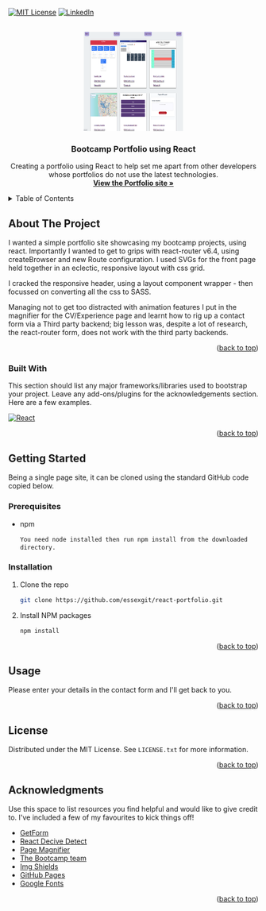 <a name="readme-top"></a>
[![MIT License][license-shield]](https://github.com/essexgit/react-portfolio/blob/main/LICENSE.md)
[![LinkedIn][linkedin-shield]](https://www.linkedin.com/in/ralph-cox-strategy66/)
<!-- Readme template : https://github.com/othneildrew/Best-README-Template -->

<!-- PROJECT LOGO -->
<br />
<div align="center">
  <a href="https://github.com/essexgit/react-portfolio">
    <img src="./src/assets/images/Portfolio.png" alt="Logo" width="200" height="200">
  </a>

  <h3 align="center">Bootcamp Portfolio using React</h3>

  <p align="center">
    Creating a portfolio using React to help set me apart from other developers whose portfolios do not use the latest technologies.
    <br />
    <a href="https://github.com/othneildrew/Best-README-Template"><strong>View the Portfolio site »</strong></a>
    <br />
    
  </p>
</div>



<!-- TABLE OF CONTENTS -->
<details>
  <summary>Table of Contents</summary>
  <ol>
    <li>
      <a href="#about-the-project">About The Project</a>
      <ul>
        <li><a href="#built-with">Built With</a></li>
      </ul>
    </li>
    <li>
      <a href="#getting-started">Getting Started</a>
      <ul>
        <li><a href="#prerequisites">Prerequisites</a></li>
        <li><a href="#installation">Installation</a></li>
      </ul>
    </li>
    <li><a href="#usage">Usage</a></li>
    <li><a href="#license">License</a></li>
    <li><a href="#contact">Contact</a></li>
    <li><a href="#acknowledgments">Acknowledgments</a></li>
  </ol>
</details>



<!-- ABOUT THE PROJECT -->
## About The Project

I wanted a simple portfolio site showcasing my bootcamp projects, using react. Importantly I wanted to get to grips with react-router v6.4, using createBrowser and new Route configuration. I used SVGs for the front page held together in an eclectic, responsive layout with css grid.

I cracked the responsive header, using a layout component wrapper - then focussed on converting all the css to SASS.

Managing not to get too distracted with animation features I put in the magnifier for the CV/Experience page and learnt how to rig up a contact form via a Third party backend; big lesson was, despite a lot of research, the react-router form, does not work with the third party backends.

<p align="right">(<a href="#readme-top">back to top</a>)</p>



### Built With

This section should list any major frameworks/libraries used to bootstrap your project. Leave any add-ons/plugins for the acknowledgements section. Here are a few examples.

 [![React][React.js]](https://react.dev/)

<p align="right">(<a href="#readme-top">back to top</a>)</p>



<!-- GETTING STARTED -->
## Getting Started

Being a single page site, it can be cloned using the standard GitHub code copied below.

### Prerequisites

* npm
  ```
  You need node installed then run npm install from the downloaded directory.
  ```

### Installation

1. Clone the repo
   ```sh
   git clone https://github.com/essexgit/react-portfolio.git
   ```
2. Install NPM packages
   ```sh
   npm install
   ```

<p align="right">(<a href="#readme-top">back to top</a>)</p>


<!-- USAGE EXAMPLES -->
## Usage

Please enter your details in the contact form and I'll get back to you.

<p align="right">(<a href="#readme-top">back to top</a>)</p>



<!-- LICENSE -->
## License

Distributed under the MIT License. See `LICENSE.txt` for more information.

<p align="right">(<a href="#readme-top">back to top</a>)</p>



<!-- ACKNOWLEDGMENTS -->
## Acknowledgments

Use this space to list resources you find helpful and would like to give credit to. I've included a few of my favourites to kick things off!

* [GetForm](https://app.getform.io/forms)
* [React Decive Detect](https://www.npmjs.com/package/react-device-detect)
* [Page Magnifier](https://www.npmjs.com/package/reactjs-magnifying-glass)
* [The Bootcamp team](https://home.edx.org/)
* [Img Shields](https://shields.io)
* [GitHub Pages](https://pages.github.com)
* [Google Fonts](https://fonts.google.com/)

<p align="right">(<a href="#readme-top">back to top</a>)</p>



<!-- MARKDOWN LINKS & IMAGES -->
<!-- https://www.markdownguide.org/basic-syntax/#reference-style-links -->
[contributors-shield]: https://img.shields.io/github/contributors/othneildrew/Best-README-Template.svg?style=for-the-badge
[contributors-url]: https://github.com/othneildrew/Best-README-Template/graphs/contributors
[forks-shield]: https://img.shields.io/github/forks/othneildrew/Best-README-Template.svg?style=for-the-badge
[forks-url]: https://github.com/othneildrew/Best-README-Template/network/members
[stars-shield]: https://img.shields.io/github/stars/othneildrew/Best-README-Template.svg?style=for-the-badge
[stars-url]: https://github.com/othneildrew/Best-README-Template/stargazers
[issues-shield]: https://img.shields.io/github/issues/othneildrew/Best-README-Template.svg?style=for-the-badge
[issues-url]: https://github.com/othneildrew/Best-README-Template/issues
[license-shield]: https://img.shields.io/github/license/othneildrew/Best-README-Template.svg?style=for-the-badge
[license-url]: https://github.com/othneildrew/Best-README-Template/blob/master/LICENSE.txt
[linkedin-shield]: https://img.shields.io/badge/-LinkedIn-black.svg?style=for-the-badge&logo=linkedin&colorB=555
[linkedin-url]: https://linkedin.com/in/othneildrew
[product-screenshot]: images/screenshot.png
[Next.js]: https://img.shields.io/badge/next.js-000000?style=for-the-badge&logo=nextdotjs&logoColor=white
[Next-url]: https://nextjs.org/
[React.js]: https://img.shields.io/badge/React-20232A?style=for-the-badge&logo=react&logoColor=61DAFB
[React-url]: https://reactjs.org/
[Vue.js]: https://img.shields.io/badge/Vue.js-35495E?style=for-the-badge&logo=vuedotjs&logoColor=4FC08D
[Vue-url]: https://vuejs.org/
[Angular.io]: https://img.shields.io/badge/Angular-DD0031?style=for-the-badge&logo=angular&logoColor=white
[Angular-url]: https://angular.io/
[Svelte.dev]: https://img.shields.io/badge/Svelte-4A4A55?style=for-the-badge&logo=svelte&logoColor=FF3E00
[Svelte-url]: https://svelte.dev/
[Laravel.com]: https://img.shields.io/badge/Laravel-FF2D20?style=for-the-badge&logo=laravel&logoColor=white
[Laravel-url]: https://laravel.com
[Bootstrap.com]: https://img.shields.io/badge/Bootstrap-563D7C?style=for-the-badge&logo=bootstrap&logoColor=white
[Bootstrap-url]: https://getbootstrap.com
[JQuery.com]: https://img.shields.io/badge/jQuery-0769AD?style=for-the-badge&logo=jquery&logoColor=white
[JQuery-url]: https://jquery.com 
